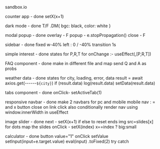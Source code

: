 sandbox.io

counter app - done
setX(x+1)

dark mode - done
T/F
.DM{ bgc: black, color: white }

modal popup - done
overlay - F
popup - e.stopPropagation()
close - F

sidebar - done
fixed w-40%
left : 0 / -40%
transition 1s

simple interest - done
states for P,R,T 
for onChange :-
useEffect(,[P,R,T])

FAQ component - done 
make in different file and map
send Q and A as probs

weather data - done
states for city, loading, error, data
result = await axios.get(------`${city}`)
if (result.data)
	log(result.data)
	setData(result.data)

tabs component - done
onClick- setActiveTab(1)

responsive navbar - done
make 2 navbars for pc and mobile
mobile nav : = and x button
close on link click also
conditionally render nav using
window.innerWidth in useEffect

image slider - done
next - setX(x+1)
if else to reset ends
img src=slides[x]
for dots map the slides
onClick - setX(index)
x==index ? big:small

calculator - done
button value="1"
onClick setValue
setInput(input+e.target.value)
eval(input)
.toFixed(2)
try catch

